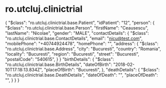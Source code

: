 # ro.utcluj.clinictrial
{
  "$class": "ro.utcluj.clinictrial.base.Patient",
  "idPatient": "12",
  "person": {
    "$class": "ro.utcluj.clinictrial.base.Person",
    "firstName": "Ceausescu",
    "lastName": "Nicolae",
    "gender": "MALE",
    "contactDetails": {
      "$class": "ro.utcluj.clinictrial.base.ContactDetails",
      "email": "nicu@test.com",
      "mobilePhone": "+40744924478",
      "homePhone": "",
      "address": {
        "$class": "ro.utcluj.clinictrial.base.Address",
        "city": "Bucuresti",
        "country": "Romania",
        "locality": "Bucuresti",
        "region": "Bucuresti",
        "street": "Bucuresti",
        "postalCode": "540615",
      }
    }
    "birthDetails": {
      "$class": "ro.utcluj.clinictrial.base.BirthDetails",
      "dateOfBirth": "2018-02-10T17:18:13.834Z",
      "placeOfBirth": "Bucuresti",
    },
    "deathDetails": {
      "$class": "ro.utcluj.clinictrial.base.DeathDetails",
      "dateOfDeath": "",
      "placeOfDeath": "",
    }
  }
}
